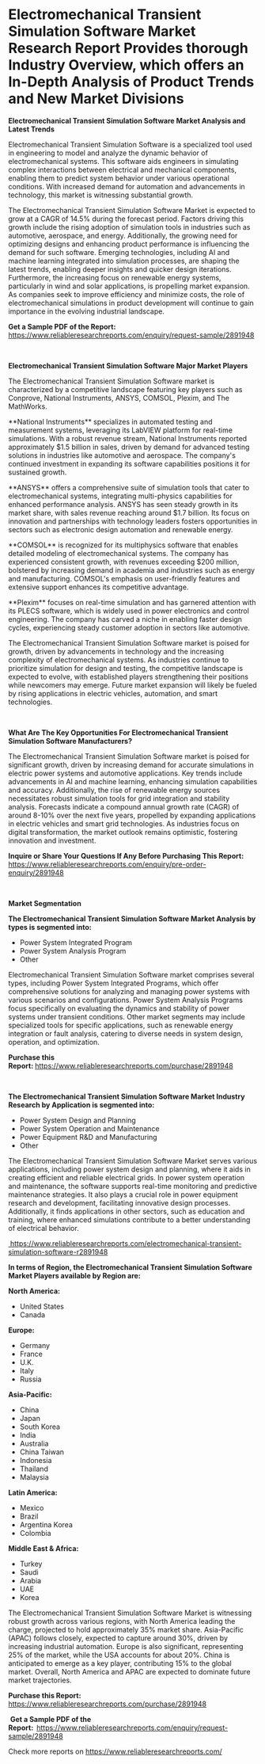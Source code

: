 <p><h1>Electromechanical Transient Simulation Software Market Research Report Provides thorough Industry Overview, which offers an In-Depth Analysis of Product Trends and New Market Divisions</h1></p><p><strong>Electromechanical Transient Simulation Software Market Analysis and Latest Trends</strong></p>
<p><p>Electromechanical Transient Simulation Software is a specialized tool used in engineering to model and analyze the dynamic behavior of electromechanical systems. This software aids engineers in simulating complex interactions between electrical and mechanical components, enabling them to predict system behavior under various operational conditions. With increased demand for automation and advancements in technology, this market is witnessing substantial growth.</p><p>The Electromechanical Transient Simulation Software Market is expected to grow at a CAGR of 14.5% during the forecast period. Factors driving this growth include the rising adoption of simulation tools in industries such as automotive, aerospace, and energy. Additionally, the growing need for optimizing designs and enhancing product performance is influencing the demand for such software. Emerging technologies, including AI and machine learning integrated into simulation processes, are shaping the latest trends, enabling deeper insights and quicker design iterations. Furthermore, the increasing focus on renewable energy systems, particularly in wind and solar applications, is propelling market expansion. As companies seek to improve efficiency and minimize costs, the role of electromechanical simulations in product development will continue to gain importance in the evolving industrial landscape.</p></p>
<p><strong>Get a Sample PDF of the Report:&nbsp;</strong> <a href="https://www.reliableresearchreports.com/enquiry/request-sample/2891948?utm_campaign=2298&utm_medium=2&utm_source=Github&utm_content=ia&utm_term=14032025&utm_id=electromechanical-transient-simulation-software">https://www.reliableresearchreports.com/enquiry/request-sample/2891948</a></p>
<p>&nbsp;</p>
<p><strong>Electromechanical Transient Simulation Software Major Market Players</strong></p>
<p><p>The Electromechanical Transient Simulation Software market is characterized by a competitive landscape featuring key players such as Conprove, National Instruments, ANSYS, COMSOL, Plexim, and The MathWorks. </p><p>**National Instruments** specializes in automated testing and measurement systems, leveraging its LabVIEW platform for real-time simulations. With a robust revenue stream, National Instruments reported approximately $1.5 billion in sales, driven by demand for advanced testing solutions in industries like automotive and aerospace. The company's continued investment in expanding its software capabilities positions it for sustained growth.</p><p>**ANSYS** offers a comprehensive suite of simulation tools that cater to electromechanical systems, integrating multi-physics capabilities for enhanced performance analysis. ANSYS has seen steady growth in its market share, with sales revenue reaching around $1.7 billion. Its focus on innovation and partnerships with technology leaders fosters opportunities in sectors such as electronic design automation and renewable energy.</p><p>**COMSOL** is recognized for its multiphysics software that enables detailed modeling of electromechanical systems. The company has experienced consistent growth, with revenues exceeding $200 million, bolstered by increasing demand in academia and industries such as energy and manufacturing. COMSOL's emphasis on user-friendly features and extensive support enhances its competitive advantage.</p><p>**Plexim** focuses on real-time simulation and has garnered attention with its PLECS software, which is widely used in power electronics and control engineering. The company has carved a niche in enabling faster design cycles, experiencing steady customer adoption in sectors like automotive.</p><p>The Electromechanical Transient Simulation Software market is poised for growth, driven by advancements in technology and the increasing complexity of electromechanical systems. As industries continue to prioritize simulation for design and testing, the competitive landscape is expected to evolve, with established players strengthening their positions while newcomers may emerge. Future market expansion will likely be fueled by rising applications in electric vehicles, automation, and smart technologies.</p></p>
<p>&nbsp;</p>
<p><strong>What Are The Key Opportunities For Electromechanical Transient Simulation Software Manufacturers?</strong></p>
<p><p>The Electromechanical Transient Simulation Software market is poised for significant growth, driven by increasing demand for accurate simulations in electric power systems and automotive applications. Key trends include advancements in AI and machine learning, enhancing simulation capabilities and accuracy. Additionally, the rise of renewable energy sources necessitates robust simulation tools for grid integration and stability analysis. Forecasts indicate a compound annual growth rate (CAGR) of around 8-10% over the next five years, propelled by expanding applications in electric vehicles and smart grid technologies. As industries focus on digital transformation, the market outlook remains optimistic, fostering innovation and investment.</p></p>
<p><strong>Inquire or Share Your Questions If Any Before Purchasing This Report:</strong> <a href="https://www.reliableresearchreports.com/enquiry/pre-order-enquiry/2891948?utm_campaign=2298&utm_medium=2&utm_source=Github&utm_content=ia&utm_term=14032025&utm_id=electromechanical-transient-simulation-software">https://www.reliableresearchreports.com/enquiry/pre-order-enquiry/2891948</a></p>
<p>&nbsp;</p>
<p><strong>Market Segmentation</strong></p>
<p><strong>The Electromechanical Transient Simulation Software Market Analysis by types is segmented into:</strong></p>
<p><ul><li>Power System Integrated Program</li><li>Power System Analysis Program</li><li>Other</li></ul></p>
<p><p>Electromechanical Transient Simulation Software market comprises several types, including Power System Integrated Programs, which offer comprehensive solutions for analyzing and managing power systems with various scenarios and configurations. Power System Analysis Programs focus specifically on evaluating the dynamics and stability of power systems under transient conditions. Other market segments may include specialized tools for specific applications, such as renewable energy integration or fault analysis, catering to diverse needs in system design, operation, and optimization.</p></p>
<p><strong>Purchase this Report:&nbsp;</strong><a href="https://www.reliableresearchreports.com/purchase/2891948?utm_campaign=2298&utm_medium=2&utm_source=Github&utm_content=ia&utm_term=14032025&utm_id=electromechanical-transient-simulation-software">https://www.reliableresearchreports.com/purchase/2891948</a></p>
<p>&nbsp;</p>
<p><strong>The Electromechanical Transient Simulation Software Market Industry Research by Application is segmented into:</strong></p>
<p><ul><li>Power System Design and Planning</li><li>Power System Operation and Maintenance</li><li>Power Equipment R&D and Manufacturing</li><li>Other</li></ul></p>
<p><p>The Electromechanical Transient Simulation Software Market serves various applications, including power system design and planning, where it aids in creating efficient and reliable electrical grids. In power system operation and maintenance, the software supports real-time monitoring and predictive maintenance strategies. It also plays a crucial role in power equipment research and development, facilitating innovative design processes. Additionally, it finds applications in other sectors, such as education and training, where enhanced simulations contribute to a better understanding of electrical behavior.</p></p>
<p><a href="https://www.reliableresearchreports.com/electromechanical-transient-simulation-software-r2891948?utm_campaign=2298&utm_medium=2&utm_source=Github&utm_content=ia&utm_term=14032025&utm_id=electromechanical-transient-simulation-software">&nbsp;https://www.reliableresearchreports.com/electromechanical-transient-simulation-software-r2891948</a></p>
<p><strong>In terms of Region, the Electromechanical Transient Simulation Software Market Players available by Region are:</strong></p>
<p>
    <p> <strong> North America: </strong>
        <ul>
            <li>United States</li>
            <li>Canada</li>
        </ul>
        </p> 
    <p> <strong> Europe: </strong>
        <ul>
            <li>Germany</li>
            <li>France</li>
            <li>U.K.</li>
            <li>Italy</li>
            <li>Russia</li>
        </ul>
        </p> 
    <p> <strong> Asia-Pacific: </strong>
        <ul>
            <li>China</li>
            <li>Japan</li>
            <li>South Korea</li>
            <li>India</li>
            <li>Australia</li>
            <li>China Taiwan</li>
            <li>Indonesia</li>
            <li>Thailand</li>
            <li>Malaysia</li>
        </ul>
        </p> 
    <p> <strong> Latin America: </strong>
        <ul>
            <li>Mexico</li>
            <li>Brazil</li>
            <li>Argentina Korea</li>
            <li>Colombia</li>
        </ul>
        </p> 
    <p> <strong> Middle East & Africa: </strong>
        <ul>
            <li>Turkey</li>
            <li>Saudi</li>
            <li>Arabia</li>
            <li>UAE</li>
            <li>Korea</li>
        </ul>
    </p>
    </p>
<p><p>The Electromechanical Transient Simulation Software Market is witnessing robust growth across various regions, with North America leading the charge, projected to hold approximately 35% market share. Asia-Pacific (APAC) follows closely, expected to capture around 30%, driven by increasing industrial automation. Europe is also significant, representing 25% of the market, while the USA accounts for about 20%. China is anticipated to emerge as a key player, contributing 15% to the global market. Overall, North America and APAC are expected to dominate future market trajectories.</p></p>
<p><strong>Purchase this Report: </strong><a href="https://www.reliableresearchreports.com/purchase/2891948?utm_campaign=2298&utm_medium=2&utm_source=Github&utm_content=ia&utm_term=14032025&utm_id=electromechanical-transient-simulation-software">https://www.reliableresearchreports.com/purchase/2891948</a></p>
<p>&nbsp;<strong>Get a Sample PDF of the Report:&nbsp;&nbsp;</strong><a href="https://www.reliableresearchreports.com/enquiry/request-sample/2891948?utm_campaign=2298&utm_medium=2&utm_source=Github&utm_content=ia&utm_term=14032025&utm_id=electromechanical-transient-simulation-software">https://www.reliableresearchreports.com/enquiry/request-sample/2891948</a></p>
<p><strong></strong></p>
<p>Check more reports on <a href="https://www.reliableresearchreports.com/?utm_campaign=2298&utm_medium=2&utm_source=Github&utm_content=ia&utm_term=14032025&utm_id=electromechanical-transient-simulation-software">https://www.reliableresearchreports.com/</a></p>